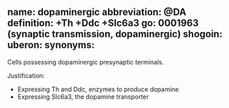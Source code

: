 name: dopaminergic
abbreviation: @DA
definition: +Th +Ddc +Slc6a3
go: 0001963 (synaptic transmission, dopaminergic)
shogoin: 
uberon: 
synonyms:
---

Cells possessing dopaminergic presynaptic terminals. 

Justification:

* Expressing Th and Ddc, enzymes to produce dopamine
* Expressing Slc6a3, the dopamine transporter
